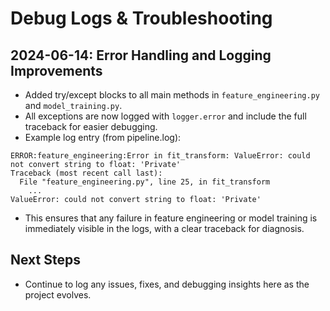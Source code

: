 # Debug Logs & Troubleshooting

## 2024-06-14: Error Handling and Logging Improvements

- Added try/except blocks to all main methods in `feature_engineering.py` and `model_training.py`.
- All exceptions are now logged with `logger.error` and include the full traceback for easier debugging.
- Example log entry (from pipeline.log):

```
ERROR:feature_engineering:Error in fit_transform: ValueError: could not convert string to float: 'Private'
Traceback (most recent call last):
  File "feature_engineering.py", line 25, in fit_transform
    ...
ValueError: could not convert string to float: 'Private'
```

- This ensures that any failure in feature engineering or model training is immediately visible in the logs, with a clear traceback for diagnosis.

## Next Steps

- Continue to log any issues, fixes, and debugging insights here as the project evolves.
